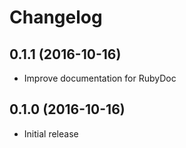 # Changelog

## 0.1.1 (2016-10-16)
- Improve documentation for RubyDoc

## 0.1.0 (2016-10-16)
- Initial release
